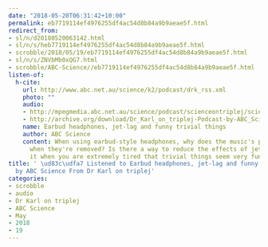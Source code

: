 ```yaml
---
date: "2018-05-20T06:31:42+10:00"
permalink: eb7719114ef4976255df4ac54d8b84a9b9aeae5f.html
redirect_from:
- sl/n/d20180520063142.html
- sl/n/s/heb7719114ef4976255df4ac54d8b84a9b9aeae5f.html
- scrobble/2018/05/19/eb7719114ef4976255df4ac54d8b84a9b9aeae5f.html
- sl/n/s/ZNVbMb0xQG7.html
- scrobble/ABC-Science//eb7719114ef4976255df4ac54d8b84a9b9aeae5f.html
listen-of:
  h-cite:
    url: http://www.abc.net.au/science/k2/podcast/drk_rss.xml
    photo: ""
    audio:
    - http://mpegmedia.abc.net.au/science/podcast/scienceontriplej/scienceontriplej20111208.mp3
    - http://archive.org/download/Dr_Karl_on_triplej-Podcast-by-ABC_Science/Earbud_headphones_jetlag_and_funny_trivial_things.mp3
    name: Earbud headphones, jet-lag and funny trivial things
    author: ABC Science
    content: When using earbud-style headphones, why does the music's pitch seem lower
      when they're removed? Is there a way to reduce the effects of jet-lag?Why is
      it when you are extremely tired that trivial things seem very funny?
title: ' \ud83c\udfa7 Listened to Earbud headphones, jet-lag and funny trivial things
  by ABC Science From Dr Karl on triplej'
categories:
- scrobble
- audio
- Dr Karl on triplej
- ABC Science
- May
- 2018
- 19
---
```

